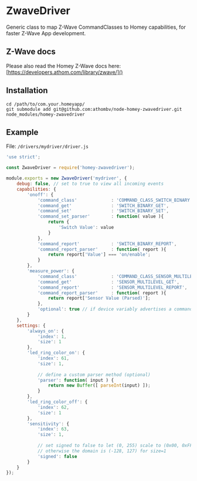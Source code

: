 # ZwaveDriver
Generic class to map Z-Wave CommandClasses to Homey capabilities, for faster Z-Wave App development.

## Z-Wave docs

Please also read the Homey Z-Wave docs here: [https://developers.athom.com/library/zwave/]()

## Installation

```
cd /path/to/com.your.homeyapp/
git submodule add git@github.com:athombv/node-homey-zwavedriver.git node_modules/homey-zwavedriver
```

## Example

File: `/drivers/mydriver/driver.js`

```javascript
'use strict';

const ZwaveDriver = require('homey-zwavedriver');

module.exports = new ZwaveDriver('mydriver', {
	debug: false, // set to true to view all incoming events
	capabilities: {
		'onoff': {
			'command_class'				: 'COMMAND_CLASS_SWITCH_BINARY',
			'command_get'				: 'SWITCH_BINARY_GET',
			'command_set'				: 'SWITCH_BINARY_SET',
			'command_set_parser'		: function( value ){
				return {
					'Switch Value': value
				}
			},
			'command_report'			: 'SWITCH_BINARY_REPORT',
			'command_report_parser'		: function( report ){
				return report['Value'] === 'on/enable';
			}
		},
		'measure_power': {
			'command_class'				: 'COMMAND_CLASS_SENSOR_MULTILEVEL',
			'command_get'				: 'SENSOR_MULTILEVEL_GET',
			'command_report'			: 'SENSOR_MULTILEVEL_REPORT',
			'command_report_parser'		: function( report ){
				return report['Sensor Value (Parsed)'];
			},
			'optional': true // if device variably advertises a command class (e.g. cc battery when dc-powered) set this variable to true to prevent crashes
		}
	},
	settings: {
		'always_on': {
			'index': 1,
			'size': 1
		},
		'led_ring_color_on': {
			'index': 61,
			'size': 1,
			
			// define a custom parser method (optional)
			'parser': function( input ) {
				return new Buffer([ parseInt(input) ]);
			}
		},
		'led_ring_color_off': {
			'index': 62,
			'size': 1
		},
		'sensitivity': {
			'index': 63,
			'size': 1,
			
			// set signed to false to let (0, 255) scale to (0x00, 0xFF)
			// otherwise the domain is (-128, 127) for size=1
			'signed': false
		}
	}
});
```